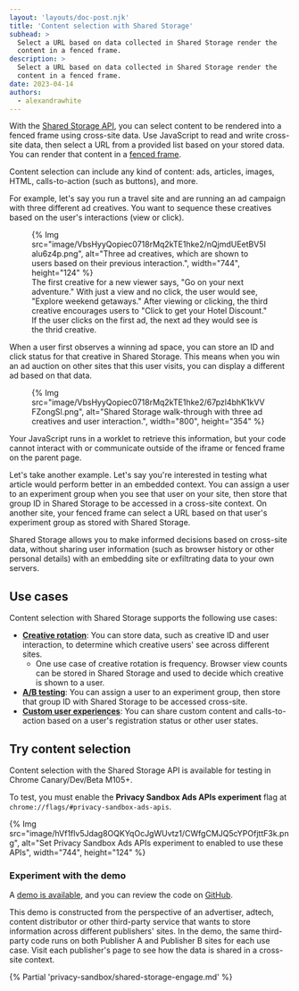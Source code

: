 ```yaml
---
layout: 'layouts/doc-post.njk'
title: 'Content selection with Shared Storage'
subhead: >
  Select a URL based on data collected in Shared Storage render the
  content in a fenced frame.
description: >
  Select a URL based on data collected in Shared Storage render the
  content in a fenced frame.
date: 2023-04-14
authors:
  - alexandrawhite
---
```



With the [Shared Storage API](/docs/privacy-sandbox/shared-storage/), you can
select content to be rendered into a fenced frame using cross-site data. Use
JavaScript to read and write cross-site data, then select a URL from a provided
list based on your stored data. You can render that content in a [fenced frame](/docs/privacy-sandbox/fenced-frame/).

Content selection can include any kind of content: ads, articles, images, HTML,
calls-to-action (such as buttons), and more.

For example, let's say you run a travel site and are running an ad campaign
with three different ad creatives. You want to sequence these creatives based
on the user's interactions (view or click).

<figure>
{% Img
  src="image/VbsHyyQopiec0718rMq2kTE1hke2/nQjmdUEetBV5Ialu6z4p.png", alt="Three ad creatives, which are shown to users based on their previous interaction.", width="744", height="124"
%}
<figcaption>The first creative for a new viewer says, "Go on your next adventure." With just a view and no click, the user would see, "Explore weekend getaways." After viewing or clicking, the third creative encourages users to "Click to get your Hotel Discount." If the user clicks on the first ad, the next ad they would see is the thrid creative.</figcaption>
</figure>

When a user first observes a winning ad space, you can store an ID and click status for that creative in Shared Storage. This means when you win an ad auction on other sites that this user visits, you can display a different ad based on that data.

<figure>
{% Img
  src="image/VbsHyyQopiec0718rMq2kTE1hke2/67pzl4bhK1kVVFZongSl.png",
  alt="Shared Storage walk-through with three ad creatives and user interaction.",
  width="800", height="354" %}
</figure>

Your JavaScript runs in a worklet to retrieve this information, but your code
cannot interact with or communicate outside of the iframe or fenced frame on
the parent page.

Let's take another example. Let's say you're interested in testing what article
would perform better in an embedded context. You can assign a user to an
experiment group when you see that user on your site, then store that group ID
in Shared Storage to be accessed in a cross-site context. On another site, your
fenced frame can select a URL based on that user's experiment group as stored
with Shared Storage.

Shared Storage allows you to make informed decisions based on cross-site data,
without sharing user information (such as browser history or other personal
details) with an embedding site or exfiltrating data to your own servers.

## Use cases

Content selection with Shared Storage supports the following use cases:

* **[Creative rotation](/docs/privacy-sandbox/shared-storage/creative-rotation/)**:
  You can store data, such as creative ID and user interaction, to determine
  which creative users' see across different sites.
  * One use case of creative rotation is frequency. Browser view counts can be
    stored in Shared Storage and used to decide which creative is shown to a user.
* **[A/B testing](/docs/privacy-sandbox/shared-storage/ab-testing/)**: You can
  assign a user to an experiment group, then store that group ID with Shared
  Storage to be accessed cross-site.
* **[Custom user experiences](/docs/privacy-sandbox/shared-storage/known-customer/)**:
  You can share custom content and calls-to-action based on a user's
  registration status or other user states.

## Try content selection

Content selection with the Shared Storage API is available for testing in Chrome Canary/Dev/Beta M105+.

To test, you must enable the **Privacy Sandbox Ads APIs experiment** flag at `chrome://flags/#privacy-sandbox-ads-apis`.

{% Img
	src="image/hVf1flv5Jdag8OQKYqOcJgWUvtz1/CWfgCMJQ5cYPOfjttF3k.png",
	alt="Set Privacy Sandbox Ads APIs experiment to enabled to use these APIs",
	width="744", height="124"
%}

### Experiment with the demo

A [demo is available](https://shared-storage-demo.web.app/), and you can review the code on [GitHub](https://github.com/GoogleChromeLabs/shared-storage-demo).

This demo is constructed from the perspective of an advertiser, adtech, content
distributor or other third-party service that wants to store information across
different publishers' sites. In the demo, the same third-party code runs on
both Publisher A and Publisher B sites for each use case. Visit each
publisher's page to see how the data is shared in a cross-site context.

{% Partial 'privacy-sandbox/shared-storage-engage.md' %}


